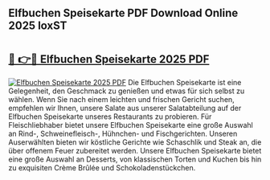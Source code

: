 ## Elfbuchen Speisekarte PDF Download Online 2025 loxST

# <h2><a href="http://gc7itq.nevu.top/?p=Elfbuchen+Speisekarte">🔗 👉🔴 Elfbuchen Speisekarte 2025 PDF</a></h2>

[![Elfbuchen Speisekarte 2025 PDF](https://i.imgur.com/dBaPXMq.png)](http://gc7itq.nevu.top/?p=Elfbuchen+Speisekarte)
Die Elfbuchen Speisekarte ist eine Gelegenheit, den Geschmack zu genießen und etwas für sich selbst zu wählen. Wenn Sie nach einem leichten und frischen Gericht suchen, empfehlen wir Ihnen, unsere Salate aus unserer Salatabteilung auf der Elfbuchen Speisekarte unseres Restaurants zu probieren. Für Fleischliebhaber bietet unsere Elfbuchen Speisekarte eine große Auswahl an Rind-, Schweinefleisch-, Hühnchen- und Fischgerichten. Unseren Auserwählten bieten wir köstliche Gerichte wie Schaschlik und Steak an, die über offenem Feuer zubereitet werden. Unsere Elfbuchen Speisekarte bietet eine große Auswahl an Desserts, von klassischen Torten und Kuchen bis hin zu exquisiten Crème Brûlée und Schokoladenstückchen.

